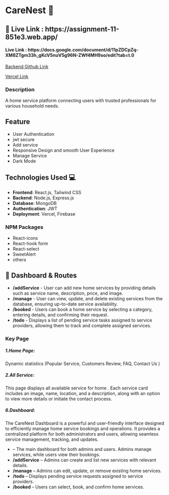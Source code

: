   <div>  <h1 className="font-bold">CareNest 🏡 </h1>
    <h2><span className="font-semibold">🚀 Live Link : https://assignment-11-851e3.web.app/ </span> </h2>

   <h4><span className="font-semibold">Live Link : https://docs.google.com/document/d/11pZDCpZq-XM8ZTgm33h_gKcV5nuV5g96N-ZWf4MH9so/edit?tab=t.0 </span> </h4>
    </div>

  <a href="https://github.com/mahmudrkb/CareNest-server-11" target="_blank"
      >Backend Github Link</a
    > 
    <br>

<a href="https://carenest-server.vercel.app" target="_blank">Vercel Link</a>

   <div> 
 <h3 className="font-semibold">Description</h3>
 <p>A home service platform connecting users with trusted professionals for various household needs.</p>
 </div>

   <div>
    <h2 className="font-semibold"> Feature</h2>
    <ul>
      <li>User Authentication</li>
      <li> jwt  secure</li>
      <li> Add service</li>
      <li> Responsive Design and smooth User Experience</li>
      <li> Manage Service</li>
      <li> Dark Mode </li>
    </ul>
</div>

<div> 
<h2>Technologies Used 💻</h2>

<ul>
  <li>
    <strong>Frontend</strong>: React.js, Tailwind CSS 
  </li>
  <li>
    <strong>Backend</strong>: Node.js, Express.js 
  </li>
  <li>
    <strong>Database</strong>: MongoDB 
  </li>
  <li>
    <strong>Authentication</strong>: JWT

  <li>
    <strong>Deployment</strong>: Vercel, Firebase
  </li>
</ul>

</div>

<div>
    <h3 className="font-semibold">NPM Packages</h3>
    <ul>
     <li> React-icons</li>
     <li>React-hook form </li>
     <li>React-select </li>
     <li>SweetAlert </li>
     <li>others </li>
    </ul>
</div>

## 📂 Dashboard & Routes

<ul>
 
  <li><strong>/addService</strong> - User can add new home services by providing details such as service name, description, price, and image.</li>
  <li><strong>/manage</strong> - User can view, update, and delete existing services from the database, ensuring up-to-date service availability.</li>
    <li><strong>/booked</strong> - Users can book a home service by selecting a category, entering details, and confirming their request.</li>
  <li><strong>/todo</strong> - Displays a list of pending service tasks assigned to service providers, allowing them to track and complete assigned services.</li>

</ul>

<div>
 <h3 className="font-semibold"> Key Page </h3>
  <h5>1.Home Page:</h5>
  <p>Dynamic statistics  (Popular Service, Customers Review,  FAQ, Contact Us )</p>

  <h5>2.All Service:</h5>
  <p>This page displays all available service for home . Each service card includes an image, name,  location, and a description, along with an option to view more details or initiate the contact process. </p>
  <h5>6.Dashboard:</h5>
  <p>The CareNest Dashboard is a powerful and user-friendly interface designed to efficiently manage home service bookings and operations. It provides a centralized platform for both administrators and users, allowing seamless service management, tracking, and updates.</p>
  </div>

 

<div> 
<ul>
  <li><strong></strong> – The main dashboard for both admins and users. Admins manage services, while users view their bookings.</li>
  <li><strong>/addService</strong> – Admins can create and list new services with relevant details.</li>
  <li><strong>/manage</strong> – Admins can edit, update, or remove existing home services.</li>
  <li><strong>/todo</strong> – Displays pending service requests assigned to service providers.</li>
  <li><strong>/booked</strong> – Users can select, book, and confirm home services.</li>
</ul>

</div>